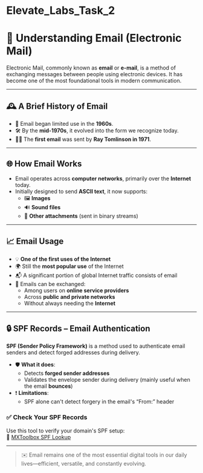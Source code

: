 # Elevate_Labs_Task_2
# 📧 Understanding Email (Electronic Mail)

Electronic Mail, commonly known as **email** or **e-mail**, is a method of exchanging messages between people using electronic devices. It has become one of the most foundational tools in modern communication.

---

## 🕰️ A Brief History of Email

- 📡 Email began limited use in the **1960s**.
- 🛠️ By the **mid-1970s**, it evolved into the form we recognize today.
- 👨‍💻 The **first email** was sent by **Ray Tomlinson in 1971**.

---

## 🌐 How Email Works

- Email operates across **computer networks**, primarily over the **Internet** today.
- Initially designed to send **ASCII text**, it now supports:
  - 🖼️ **Images**
  - 🔊 **Sound files**
  - 📎 **Other attachments** (sent in binary streams)

---

## 📈 Email Usage

- 💡 **One of the first uses of the Internet**
- 🌍 Still the **most popular use** of the Internet
- 📬 A significant portion of global Internet traffic consists of email
- 🤝 Emails can be exchanged:
  - Among users on **online service providers**
  - Across **public and private networks**
  - Without always needing the **Internet**

---

## 🔒 SPF Records – Email Authentication

**SPF (Sender Policy Framework)** is a method used to authenticate email senders and detect forged addresses during delivery.

- 🛡️ **What it does**:
  - Detects **forged sender addresses**
  - Validates the envelope sender during delivery (mainly useful when the email **bounces**)
- ❗ **Limitations**:
  - SPF alone can't detect forgery in the email's “From:” header

### ✅ Check Your SPF Records

Use this tool to verify your domain's SPF setup:  
🔗 [MXToolbox SPF Lookup](https://mxtoolbox.com/spf.aspx)

---

> ✉️ Email remains one of the most essential digital tools in our daily lives—efficient, versatile, and constantly evolving.


